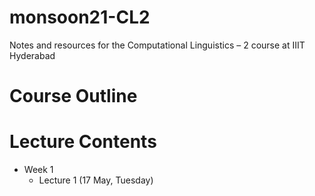 # monsoon21-CL2
Notes and resources for the Computational Linguistics – 2 course at IIIT Hyderabad

# Course Outline

# Lecture Contents
* Week 1
    * Lecture 1 (17 May, Tuesday)
